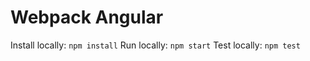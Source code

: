 # Webpack Angular


Install locally: `npm install`
Run locally: `npm start`
Test locally: `npm test`
